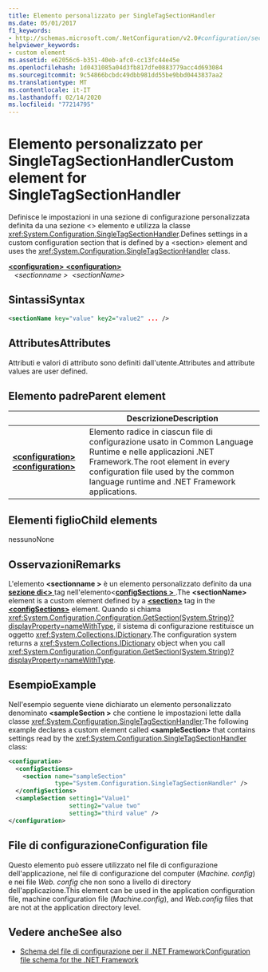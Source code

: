 ```yaml
---
title: Elemento personalizzato per SingleTagSectionHandler
ms.date: 05/01/2017
f1_keywords:
- http://schemas.microsoft.com/.NetConfiguration/v2.0#configuration/sectionName
helpviewer_keywords:
- custom element
ms.assetid: e62056c6-b351-40eb-afc0-cc13fc44e45e
ms.openlocfilehash: 1d0431085a04d3fb817dfe0883779acc4d693084
ms.sourcegitcommit: 9c54866bcbdc49dbb981dd55be9bbd0443837aa2
ms.translationtype: MT
ms.contentlocale: it-IT
ms.lasthandoff: 02/14/2020
ms.locfileid: "77214795"
---
```

# <a name="custom-element-for-singletagsectionhandler"></a><span data-ttu-id="a850e-102">Elemento personalizzato per SingleTagSectionHandler</span><span class="sxs-lookup"><span data-stu-id="a850e-102">Custom element for SingleTagSectionHandler</span></span>

<span data-ttu-id="a850e-103">Definisce le impostazioni in una sezione di configurazione personalizzata definita da una sezione \<> elemento e utilizza la classe <xref:System.Configuration.SingleTagSectionHandler>.</span><span class="sxs-lookup"><span data-stu-id="a850e-103">Defines settings in a custom configuration section that is defined by a \<section> element and uses the <xref:System.Configuration.SingleTagSectionHandler> class.</span></span>

<span data-ttu-id="a850e-104">[ **\<configuration>** ](configuration-element.md) </span><span class="sxs-lookup"><span data-stu-id="a850e-104">[**\<configuration>**](configuration-element.md) </span></span>  
<span data-ttu-id="a850e-105">&nbsp;&nbsp; *\<sectionname >*</span><span class="sxs-lookup"><span data-stu-id="a850e-105">&nbsp;&nbsp;*\<sectionName>*</span></span>

## <a name="syntax"></a><span data-ttu-id="a850e-106">Sintassi</span><span class="sxs-lookup"><span data-stu-id="a850e-106">Syntax</span></span>

```xml
<sectionName key="value" key2="value2" ... />
```

## <a name="attributes"></a><span data-ttu-id="a850e-107">Attributes</span><span class="sxs-lookup"><span data-stu-id="a850e-107">Attributes</span></span>

<span data-ttu-id="a850e-108">Attributi e valori di attributo sono definiti dall'utente.</span><span class="sxs-lookup"><span data-stu-id="a850e-108">Attributes and attribute values are user defined.</span></span>

## <a name="parent-element"></a><span data-ttu-id="a850e-109">Elemento padre</span><span class="sxs-lookup"><span data-stu-id="a850e-109">Parent element</span></span>

|     | <span data-ttu-id="a850e-110">Descrizione</span><span class="sxs-lookup"><span data-stu-id="a850e-110">Description</span></span> |
| --- | ----------- |
| [<span data-ttu-id="a850e-111"> **\<configuration>** </span><span class="sxs-lookup"><span data-stu-id="a850e-111">**\<configuration>**</span></span>](configuration-element.md) | <span data-ttu-id="a850e-112">Elemento radice in ciascun file di configurazione usato in Common Language Runtime e nelle applicazioni .NET Framework.</span><span class="sxs-lookup"><span data-stu-id="a850e-112">The root element in every configuration file used by the common language runtime and .NET Framework applications.</span></span> |

## <a name="child-elements"></a><span data-ttu-id="a850e-113">Elementi figlio</span><span class="sxs-lookup"><span data-stu-id="a850e-113">Child elements</span></span>

<span data-ttu-id="a850e-114">nessuno</span><span class="sxs-lookup"><span data-stu-id="a850e-114">None</span></span>

## <a name="remarks"></a><span data-ttu-id="a850e-115">Osservazioni</span><span class="sxs-lookup"><span data-stu-id="a850e-115">Remarks</span></span>

<span data-ttu-id="a850e-116">L'elemento **\<sectionname >** è un elemento personalizzato definito da una [**sezione di\<>** ](section-element.md) tag nell'elemento\<[**configSections >** ](configsections-element-for-configuration.md) .</span><span class="sxs-lookup"><span data-stu-id="a850e-116">The **\<sectionName>** element is a custom element defined by a [**\<section>**](section-element.md) tag in the [**\<configSections>**](configsections-element-for-configuration.md) element.</span></span> <span data-ttu-id="a850e-117">Quando si chiama <xref:System.Configuration.Configuration.GetSection(System.String)?displayProperty=nameWithType>, il sistema di configurazione restituisce un oggetto <xref:System.Collections.IDictionary>.</span><span class="sxs-lookup"><span data-stu-id="a850e-117">The configuration system returns a <xref:System.Collections.IDictionary> object when you call <xref:System.Configuration.Configuration.GetSection(System.String)?displayProperty=nameWithType>.</span></span>

## <a name="example"></a><span data-ttu-id="a850e-118">Esempio</span><span class="sxs-lookup"><span data-stu-id="a850e-118">Example</span></span>

<span data-ttu-id="a850e-119">Nell'esempio seguente viene dichiarato un elemento personalizzato denominato **\<sampleSection >** che contiene le impostazioni lette dalla classe <xref:System.Configuration.SingleTagSectionHandler>:</span><span class="sxs-lookup"><span data-stu-id="a850e-119">The following example declares a custom element called **\<sampleSection>** that contains settings read by the <xref:System.Configuration.SingleTagSectionHandler> class:</span></span>

```xml
<configuration>
  <configSections>
    <section name="sampleSection" 
             type="System.Configuration.SingleTagSectionHandler" />
  </configSections>
  <sampleSection setting1="Value1" 
                 setting2="value two" 
                 setting3="third value" />
</configuration>
```

## <a name="configuration-file"></a><span data-ttu-id="a850e-120">File di configurazione</span><span class="sxs-lookup"><span data-stu-id="a850e-120">Configuration file</span></span>

<span data-ttu-id="a850e-121">Questo elemento può essere utilizzato nel file di configurazione dell'applicazione, nel file di configurazione del computer (*Machine. config*) e nei file *Web. config* che non sono a livello di directory dell'applicazione.</span><span class="sxs-lookup"><span data-stu-id="a850e-121">This element can be used in the application configuration file, machine configuration file (*Machine.config*), and *Web.config* files that are not at the application directory level.</span></span>

## <a name="see-also"></a><span data-ttu-id="a850e-122">Vedere anche</span><span class="sxs-lookup"><span data-stu-id="a850e-122">See also</span></span>

- [<span data-ttu-id="a850e-123">Schema del file di configurazione per il .NET Framework</span><span class="sxs-lookup"><span data-stu-id="a850e-123">Configuration file schema for the .NET Framework</span></span>](index.md)
